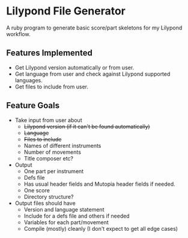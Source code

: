 # Lilypond File Generator

A ruby program to generate basic score/part skeletons for my Lilypond
workflow. 

## Features Implemented

* Get Lilypond version automatically or from user.
* Get language from user and check against Lilypond supported languages.
* Get files to include from user.

## Feature Goals
* Take input from user about
    * ~~Lilypond version (if it can't be found automatically)~~
    * ~~Language~~
    * ~~Files to include~~
    * Names of different instruments
    * Number of movements
    * Title composer etc?
* Output
    * One part per instrument
    * Defs file
    * Has usual header fields and Mutopia header fields if needed.
    * One score
    * Directory structure?
* Output files should have
    * Version and language statement
    * Include for a defs file and others if needed
    * Variables for each part/movement
    * Compile (mostly) cleanly (I don't expect to get all edge cases)

